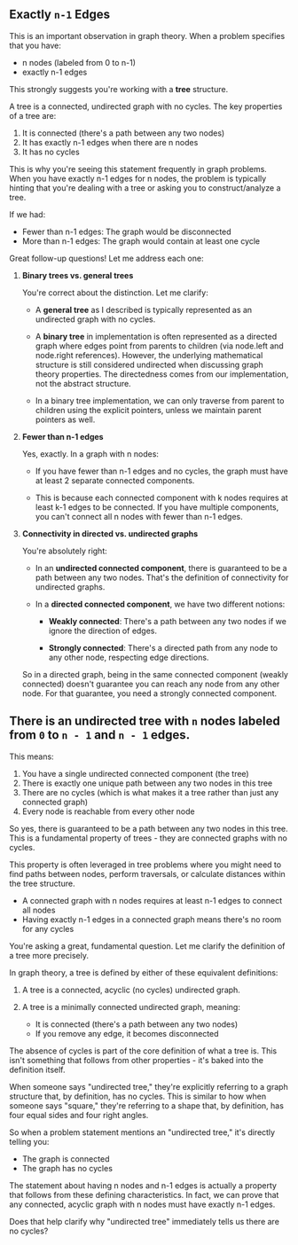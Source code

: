 
## Exactly `n-1` Edges
This is an important observation in graph theory. When a problem specifies that you have:

-   n nodes (labeled from 0 to n-1)
-   exactly n-1 edges

This strongly suggests you're working with a **tree** structure.

A tree is a connected, undirected graph with no cycles. The key properties of a tree are:

1.  It is connected (there's a path between any two nodes)
2.  It has exactly n-1 edges when there are n nodes
3.  It has no cycles

This is why you're seeing this statement frequently in graph problems. When you have exactly n-1 edges for n nodes, the problem is typically hinting that you're dealing with a tree or asking you to construct/analyze a tree.

If we had:

-   Fewer than n-1 edges: The graph would be disconnected
-   More than n-1 edges: The graph would contain at least one cycle

Great follow-up questions! Let me address each one:

1.  **Binary trees vs. general trees**
    
    You're correct about the distinction. Let me clarify:
    
    -   A **general tree** as I described is typically represented as an undirected graph with no cycles.
        
    -   A **binary tree** in implementation is often represented as a directed graph where edges point from parents to children (via node.left and node.right references). However, the underlying mathematical structure is still considered undirected when discussing graph theory properties. The directedness comes from our implementation, not the abstract structure.
        
    -   In a binary tree implementation, we can only traverse from parent to children using the explicit pointers, unless we maintain parent pointers as well.
        
2.  **Fewer than n-1 edges**
    
    Yes, exactly. In a graph with n nodes:
    
    -   If you have fewer than n-1 edges and no cycles, the graph must have at least 2 separate connected components.
        
    -   This is because each connected component with k nodes requires at least k-1 edges to be connected. If you have multiple components, you can't connect all n nodes with fewer than n-1 edges.
        
3.  **Connectivity in directed vs. undirected graphs**
    
    You're absolutely right:
    
    -   In an **undirected connected component**, there is guaranteed to be a path between any two nodes. That's the definition of connectivity for undirected graphs.
        
    -   In a **directed connected component**, we have two different notions:
        
        -   **Weakly connected**: There's a path between any two nodes if we ignore the direction of edges.
            
        -   **Strongly connected**: There's a directed path from any node to any other node, respecting edge directions.
            
    
    So in a directed graph, being in the same connected component (weakly connected) doesn't guarantee you can reach any node from any other node. For that guarantee, you need a strongly connected component.

## There is an undirected tree with `n` nodes labeled from `0` to `n - 1` and `n - 1` edges.

This means:

1.  You have a single undirected connected component (the tree)
2.  There is exactly one unique path between any two nodes in this tree
3.  There are no cycles (which is what makes it a tree rather than just any connected graph)
4.  Every node is reachable from every other node

So yes, there is guaranteed to be a path between any two nodes in this tree. This is a fundamental property of trees - they are connected graphs with no cycles.

This property is often leveraged in tree problems where you might need to find paths between nodes, perform traversals, or calculate distances within the tree structure.

-   A connected graph with n nodes requires at least n-1 edges to connect all nodes
-   Having exactly n-1 edges in a connected graph means there's no room for any cycles



You're asking a great, fundamental question. Let me clarify the definition of a tree more precisely.

In graph theory, a tree is defined by either of these equivalent definitions:

1.  A tree is a connected, acyclic (no cycles) undirected graph.
    
2.  A tree is a minimally connected undirected graph, meaning:
    
    -   It is connected (there's a path between any two nodes)
    -   If you remove any edge, it becomes disconnected

The absence of cycles is part of the core definition of what a tree is. This isn't something that follows from other properties - it's baked into the definition itself.

When someone says "undirected tree," they're explicitly referring to a graph structure that, by definition, has no cycles. This is similar to how when someone says "square," they're referring to a shape that, by definition, has four equal sides and four right angles.

So when a problem statement mentions an "undirected tree," it's directly telling you:

-   The graph is connected
-   The graph has no cycles

The statement about having n nodes and n-1 edges is actually a property that follows from these defining characteristics. In fact, we can prove that any connected, acyclic graph with n nodes must have exactly n-1 edges.

Does that help clarify why "undirected tree" immediately tells us there are no cycles?
<!--stackedit_data:
eyJoaXN0b3J5IjpbLTExODgyNzgxNDYsMTI4MjI3MzQxMCw0MT
g3NzAyNjVdfQ==
-->